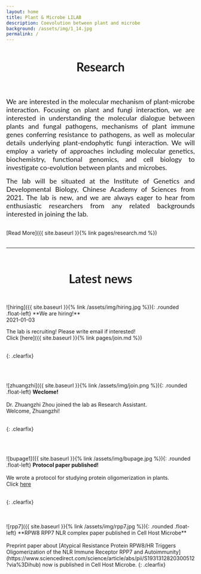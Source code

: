 ```yaml
---
layout: home
title: Plant & Microbe LILAB
description: Coevolution between plant and microbe
background: /assets/img/1_14.jpg
permalink: /
---
```

&nbsp;
&nbsp;
<p align="center">
<font face="Lato" size="6">
  <b>Research</b>
</font>
</p>
<br/>
<br/>
<p align="justify"><font size="4" face="Lato">We are interested in the molecular mechanism of plant-microbe interaction. Focusing on plant and fungi interaction, we are interested in understanding the molecular dialogue between plants and fungal pathogens, mechanisms of plant immune genes conferring resistance to pathogens, as well as molecular details underlying plant-endophytic fungi interaction. We will employ a variety of approaches including molecular genetics, biochemistry, functional genomics, and cell biology to investigate co-evolution between plants and microbes.</font></p>
  
<p align="justify"><font  size="4"  face="Lato">The lab will be situated at the Institute of Genetics and Developmental Biology, Chinese Academy of Sciences from 2021. The lab is new, and we are always eager to hear from enthusiastic researchers from any related backgrounds interested in joining the lab.</font></p>

<br/>
[Read More]({{ site.baseurl }}{% link pages/research.md %})
<br/>
<br/>

---


<br/>
<br/>
<p align="center">
<font face="Lato" size="6">
 <b>Latest news</b>
</font>
</p>
<br/>
<br/>
![hiring]({{ site.baseurl }}{% link /assets/img/hiring.jpg %}){: .rounded .float-left}
**We are hiring!**<br/>
2021-01-03<br/>
 
 
The lab is recruiting! Please write email if interested!<br/>
Click [here]({{ site.baseurl }}{% link pages/join.md %})
<br/>
<br/>

{: .clearfix}

<br/>
<br/>

![zhuangzhi]({{ site.baseurl }}{% link /assets/img/join.png %}){: .rounded .float-left}
**Weclome!**<br/>
<br/>
Dr. Zhuangzhi Zhou joined the lab as Research Assistant.<br/>
Welcome, Zhuangzhi!
<br/>
<br/>

{: .clearfix}

<br/>
<br/>

![bupage1]({{ site.baseurl }}{% link /assets/img/bupage.jpg %}){: .rounded .float-left}
**Protocol paper published!**<br/>
<br/>
We wrote a protocol for studying protein oligomerization in plants.<br/>
Click [here](https://currentprotocols.onlinelibrary.wiley.com/doi/full/10.1002/cppb.20107)
<br/>
<br/>

{: .clearfix}

<br/>
<br/>
![rpp7]({{ site.baseurl }}{% link /assets/img/rpp7.jpg %}){: .rounded .float-left}
**RPW8 RPP7 NLR complex paper published in Cell Host Microbe**<br/>
<br/>
Preprint paper about [Atypical Resistance Protein RPW8/HR Triggers Oligomerization of the NLR Immune Receptor RPP7 and Autoimmunity](https://www.sciencedirect.com/science/article/abs/pii/S1931312820300512?via%3Dihub) now is published in Cell Host Microbe.
{: .clearfix}
